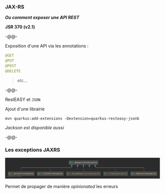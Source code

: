 ### JAX-RS

***Ou comment exposer une API REST***

**JSR 370 (v2.1)**<!-- .element style="color: #e57125; float: right; font-size: 80%" -->

-@@-

Exposition d'une API via les annotations :

```java
@GET
@PUT
@POST
@DELETE
```
> etc...

-@@-

RestEASY et `JSON`

Ajout d'une librairie

```shell
mvn quarkus:add-extensions -Dextension=quarkus-resteasy-jsonb
```

*Jackson est disponible aussi*<!-- .element class="fragment" -->

-@@-

### Les exceptions JAXRS

![](images/jaxrs/WebApplicationException.png)

Permet de propager de manière *opinionated* les erreurs